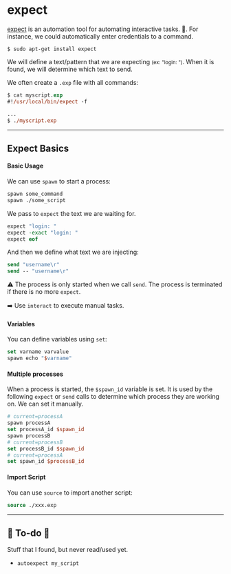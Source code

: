 # expect

<div class="row row-cols-lg-2"><div>

[expect](https://linux.die.net/man/1/expect) is an automation tool for automating interactive tasks. 🤖. For instance, we could automatically enter credentials to a command.

```shell!
$ sudo apt-get install expect
```

We will define a text/pattern that we are expecting <small>(ex: "login: ")</small>. When it is found, we will determine which text to send.
</div><div>

We often create a `.exp` file with all commands:

```ps
$ cat myscript.exp
#!/usr/local/bin/expect -f

...
$ ./myscript.exp
```
</div></div>

<hr class="sep-both">

## Expect Basics

<div class="row row-cols-lg-2"><div>

#### Basic Usage

We can use `spawn` to start a process:

```tcl
spawn some_command
spawn ./some_script
```

We pass to `expect` the text we are waiting for. 

```tcl
expect "login: "
expect -exact "login: "
expect eof
```

And then we define what text we are injecting:

```tcl
send "username\r"
send -- "username\r"
```

⚠️ The process is only started when we call `send`. The process is terminated if there is no more `expect`.

➡️ Use `interact` to execute manual tasks.
</div><div>

#### Variables

You can define variables using `set`:

```tcl
set varname varvalue
spawn echo "$varname"
```

#### Multiple processes

When a process is started, the `$spawn_id` variable is set. It is used by the following `expect` or `send` calls to determine which process they are working on. We can set it manually.

```tcl
# current=processA
spawn processA            
set processA_id $spawn_id
spawn processB
# current=processB
set processB_id $spawn_id
# current=processA
set spawn_id $processB_id
```

#### Import Script

You can use `source` to import another script:

```tcl
source ./xxx.exp
```
</div></div>

<hr class="sep-both">

## 👻 To-do 👻

Stuff that I found, but never read/used yet.

<div class="row row-cols-lg-2"><div>

* `autoexpect my_script`
</div><div>
</div></div>